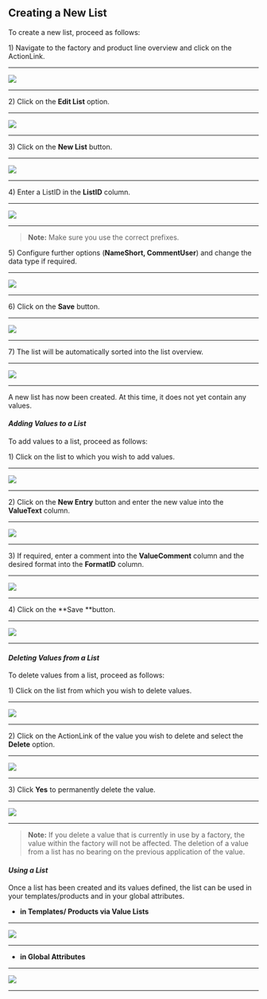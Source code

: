 ## Creating a New List

To create a new list, proceed as follows:

1\) Navigate to the factory and product line overview and click on the ActionLink.

---

![](/assets/lf1.png)

---

2\) Click on the **Edit List** option.

---

![](/assets/lf2.png)

---

3\) Click on the **New List** button.

---

![](/assets/lf3.png)

---

4\) Enter a ListID in the **ListID** column.

---

![](/assets/lf4.png)

---

> **Note:** Make sure you use the correct prefixes.

5\) Configure further options \(**NameShort, CommentUser**\) and change the data type if required.

---

![](/assets/lf5.png)

---

6\) Click on the **Save** button.

---

![](/assets/lf6.png)

---

7\) The list will be automatically sorted into the list overview.

---

![](/assets/lf7.png)

---

A new list has now been created. At this time, it does not yet contain any values.

#### _Adding Values to a List_

To add values to a list, proceed as follows:

1\) Click on the list to which you wish to add values.

---

![](/assets/lf7.png)

---

2\) Click on the **New Entry** button and enter the new value into the **ValueText** column.

---

![](/assets/lf9.png)

---

3\) If required, enter a comment into the **ValueComment** column and the desired format into the **FormatID** column.

---

![](/assets/lf8.png)

---

4\) Click on the **Save **button.

---

![](/assets/lf11.png)

---

#### _Deleting Values from a List_

To delete values from a list, proceed as follows:

1\) Click on the list from which you wish to delete values.

---

![](/assets/lf7.png)

---

2\) Click on the ActionLink of the value you wish to delete and select the **Delete** option.

---

![](/assets/lf12.png)

---

3\) Click **Yes** to permanently delete the value.

---

![](/assets/lf13.png)

---

> **Note:** If you delete a value that is currently in use by a factory, the value within the factory will not be affected. The deletion of a value from a list has no bearing on the previous application of the value.

#### _Using a List_

Once a list has been created and its values defined, the list can be used in your templates/products and in your global attributes. 

* **in Templates/ Products via Value Lists**

---

![](/assets/lf14.png)

---

* **in Global Attributes**

---

![](/assets/lf15.png)

---



